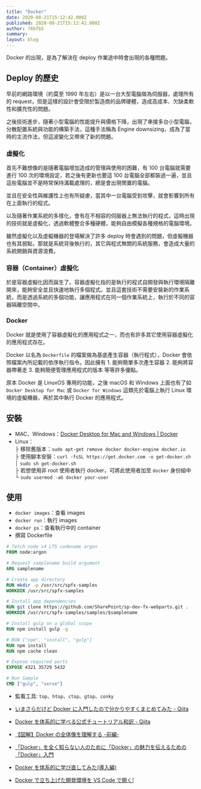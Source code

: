 ```yaml
---
title: "Docker"
date: 2020-08-21T15:12:42.000Z
published: 2020-08-21T15:12:42.000Z
author: f6bfb5
summary:
layout: blog
---
```


Docker 的出現，是為了解決在 deploy 作業途中時會出現的各種問題。

## Deploy 的歷史

早前的網路環境（約莫至 1990 年左右）是以一台大型電腦做為伺服器，處理所有的 request，但是這樣的設計會受限於製造商的品牌硬體，造成高成本、欠缺柔軟性和擴充性的問題。

之後技術進步，隨著小型電腦的性能提升與價格下降，出現了串接多台小型電腦，分散配置系統與功能的構築手法，這種手法稱為 Engine downsizing，成為了當時的主流作法，但這波變化又帶來了新的問題。

### 虛擬化

首先不難想像的是隨著電腦增加造成的管理與使用的困難，有 100 台電腦就需要進行 100 次的環境設定，若之後有更新也要這 100 台電腦全部都裝過一遍，並且這些電腦並不是時常保持滿載處理的，總是會出現閒置的電腦。

並且在安全性與維護性上也有所疑慮，當其中一台電腦受到攻擊，就會影響到所有在上面執行的程式。

以及隨著作業系統的多樣化，會有在不相容的伺服器上無法執行的程式，這時出現的技術就是虛擬化，透過軟體整合多種硬體，能夠自由模擬各種規格的電腦環境。

雖然虛擬化以及虛擬機器的登場解決了許多 deploy 時會遇到的問題，但虛擬機器也有其弱點，那就是系統背後執行的，其它與程式無關的系統服務，會造成大量的系統開銷與資源浪費。

### 容器（Container）虛擬化

於是容器虛擬化因而誕生了。容器虛擬化指的是執行的程式自開發與執行環境隔離開來，能夠安全並且快速地執行多個程式。並且這套技術不需要安裝新的作業系統，而是透過系統的多個功能，讓應用程式在同一個作業系統上，執行於不同的容器隔離空間中。

### Docker

Docker 就是使用了容器虛擬化的應用程式之一，而也有許多其它使用容器虛擬化的應用程式存在。

Docker 以名為 `Dockerfile` 的檔案做為基底產生容器（執行程式），Docker 會依照檔案內所記載的依序執行指令。因此擁有 1. 能夠簡單多次產生容器 2. 能夠將容器帶著走 3. 能夠簡便管理應用程式的版本 等等許多優點。

原本 Docker 是 LinuxOS 專用的功能，之後 macOS 和 Windows 上面也有了如 `Docker Desktop for Mac` 或 `Docker for Windows` 這類先於電腦上執行 Linux 環境的虛擬機器，再於其中執行 Docker 的應用程式。

## 安裝

- MAC、Windows：[Docker Desktop for Mac and Windows | Docker](https://www.docker.com/products/docker-desktop)
- Linux：
  <br>├ 移除舊版本：`sudo apt-get remove docker docker-engine docker.io`
  <br>├ 使用腳本安裝：`curl -fsSL https://get.docker.com -o get-docker.sh`
  <br>│ `sudo sh get-docker.sh`
  <br>├ 若想使用非 root 使用者執行 docker，可將此使用者加至 `docker` 身份組中
  <br>└ `sudo usermod -aG docker your-user`

## 使用

- `docker images`：查看 images
- `docker run`：執行 images
- `docker ps`：查看執行中的 container
- 撰寫 Dockerfile

```dockerfile
# fetch node v4 LTS codename argon
FROM node:argon

# Request samplename build argument
ARG samplename

# Create app directory
RUN mkdir -p /usr/src/spfx-samples
WORKDIR /usr/src/spfx-samples

# Install app dependencies
RUN git clone https://github.com/SharePoint/sp-dev-fx-webparts.git .
WORKDIR /usr/src/spfx-samples/samples/$samplename

# Install gulp on a global scope
RUN npm install gulp -g

# RUN ["npm", "install", "gulp"]
RUN npm install
RUN npm cache clean

# Expose required ports
EXPOSE 4321 35729 5432

# Run Sample
CMD ["gulp", "serve"]
```

- 監看工具: `top`、`htop`、`ctop`、`gtop`、`conky`

- [いまさらだけど Docker に入門したので分かりやすくまとめてみた - Qiita](https://qiita.com/gold-kou/items/44860fbda1a34a001fc1)
- [Docker を体系的に学べる公式チュートリアル和訳 - Qiita](https://qiita.com/Michinosuke/items/5778e0d9e9c04038903c)
- [【図解】Docker の全体像を理解する -前編-](https://qiita.com/etaroid/items/b1024c7d200a75b992fc)
- [「Docker」を全く知らない人のために「Docker」の魅力を伝えるための「Docker」入門](https://qiita.com/bremen/items/4604f530fe25786240db)
- [Docker を体系的に学び直してみた(導入編)](https://qiita.com/takuya_tsurumi/items/182d2de3f3ce7bb63edb)
- [Docker で立ち上げた開発環境を VS Code で開く!](https://qiita.com/yoskeoka/items/01c52c069123e0298660)
